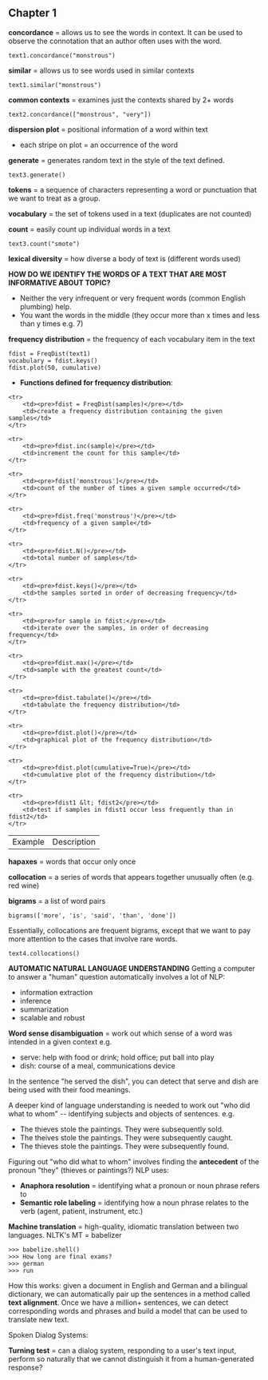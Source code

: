 Chapter 1
---
__concordance__ = allows us to see the words in context. It can be used to observe the connotation that an author often uses with the word.
```
text1.concordance("monstrous")
```

__similar__ = allows us to see words used in similar contexts
```
text1.similar("monstrous")
```

__common contexts__ = examines just the contexts shared by 2+ words
```
text2.concordance(["monstrous", "very"])
```

__dispersion plot__ = positional information of a word within text

- each stripe on plot = an occurrence of the word


__generate__ = generates random text in the style of the text defined.
```
text3.generate()
```

__tokens__ = a sequence of characters representing a word or punctuation that we want to treat as a group.


__vocabulary__ = the set of tokens used in a text (duplicates are not counted)


__count__ = easily count up individual words in a text
```
text3.count("smote")
```

__lexical diversity__ = how diverse a body of text is (different words used)


__HOW DO WE IDENTIFY THE WORDS OF A TEXT THAT ARE MOST INFORMATIVE ABOUT  TOPIC?__

- Neither the very infrequent or very frequent words (common English plumbing) help.
- You want the words in the middle (they occur more than x times and less than y times e.g. 7)


__frequency distribution__ = the frequency of each vocabulary item in the text

```
fdist = FreqDist(text1)
vocabulary = fdist.keys()
fdist.plot(50, cumulative)
```

- __Functions defined for frequency distribution__:

<table>
	<tr>
		<td>Example</td>
		<td>Description</td>
	</tr>

	<tr>
		<td><pre>fdist = FreqDist(samples)</pre></td>
		<td>create a frequency distribution containing the given samples</td>
	</tr>

	<tr>
		<td><pre>fdist.inc(sample)</pre></td>
		<td>increment the count for this sample</td>
	</tr>

	<tr>
		<td><pre>fdist['monstrous']</pre></td>
		<td>count of the number of times a given sample occurred</td>
	</tr>

	<tr>
		<td><pre>fdist.freq('monstrous')</pre></td>
		<td>frequency of a given sample</td>
	</tr>

	<tr>
		<td><pre>fdist.N()</pre></td>
		<td>total number of samples</td>
	</tr>

	<tr>
		<td><pre>fdist.keys()</pre></td>
		<td>the samples sorted in order of decreasing frequency</td>
	</tr>

	<tr>
		<td><pre>for sample in fdist:</pre></td>
		<td>iterate over the samples, in order of decreasing frequency</td>
	</tr>
		
	<tr>
		<td><pre>fdist.max()</pre></td>
		<td>sample with the greatest count</td>
	</tr>
	
	<tr>
		<td><pre>fdist.tabulate()</pre></td>
		<td>tabulate the frequency distribution</td>
	</tr>
	
	<tr>
		<td><pre>fdist.plot()</pre></td>
		<td>graphical plot of the frequency distribution</td>
	</tr>

	<tr>
		<td><pre>fdist.plot(cumulative=True)</pre></td>
		<td>cumulative plot of the frequency distribution</td>
	</tr>

	<tr>
		<td><pre>fdist1 &lt; fdist2</pre></td>
		<td>test if samples in fdist1 occur less frequently than in fdist2</td>
	</tr>
</table>


__hapaxes__ = words that occur only once


__collocation__ = a series of words that appears together unusually often (e.g. red wine)


__bigrams__ = a list of word pairs
```
bigrams(['more', 'is', 'said', 'than', 'done'])
```
Essentially, collocations are frequent bigrams, except that we want to pay more attention to the cases that involve rare words.
```
text4.collocations()
```

__AUTOMATIC NATURAL LANGUAGE UNDERSTANDING__
Getting a computer to answer a "human" question automatically involves a lot of NLP:
- information extraction
- inference
- summarization
- scalable and robust

__Word sense disambiguation__ = work out which sense of a word was intended in a given context
e.g. 
- serve: help with food or drink; hold office; put ball into play
- dish: course of a meal, communications device

In the sentence "he served the dish", you can detect that serve and dish are being used with their food meanings.

A deeper kind of language understanding is needed to work out "who did what to whom" -- identifying subjects and objects of sentences.
e.g.

- The thieves stole the paintings. They were subsequently sold.
- The theives stole the paintings. They were subsequently caught.
- The thieves stole the paintings. They were subsequently found.

Figuring out "who did what to whom" involves finding the __antecedent__ of the pronoun "they" (thieves or paintings?)
NLP uses:

- __Anaphora resolution__ = identifying what a pronoun or noun phrase refers to
- __Semantic role labeling__ = identifying how a noun phrase relates to the verb (agent, patient, instrument, etc.)

__Machine translation__ = high-quality, idiomatic translation between two languages.
NLTK's MT = babelizer

```
>>> babelize.shell()
>>> How long are final exams?
>>> german
>>> run
```

How this works: given a document in English and German and a bilingual dictionary, we can automatically pair up the sentences in a method called __text alignment__. Once we have a million+ sentences, we can detect corresponding words and phrases and build a model that can be used to translate new text.

Spoken Dialog Systems:

__Turning test__ = can a dialog system, responding to a user's text input, perform so naturally that we cannot distinguish it from a human-generated response?
